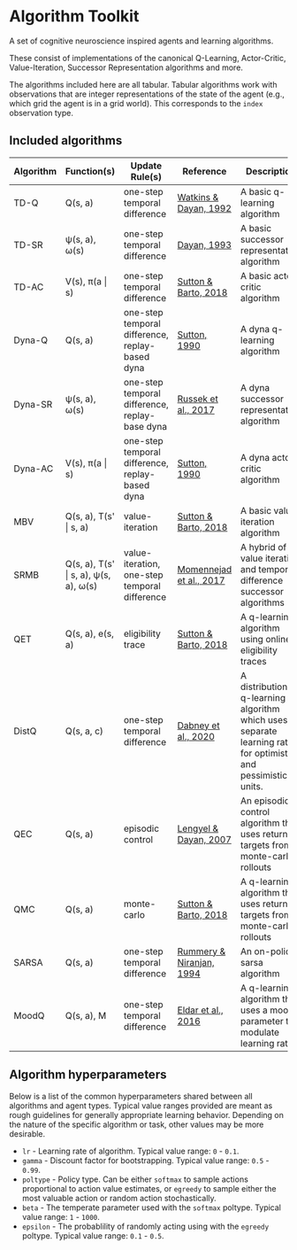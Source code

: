 # Algorithm Toolkit

A set of cognitive neuroscience inspired agents and learning algorithms.

These consist of implementations of the canonical Q-Learning, Actor-Critic, Value-Iteration, Successor Representation algorithms and more.

The algorithms included here are all tabular. Tabular algorithms work with observations that are integer representations of the state of the agent (e.g., which grid the agent is in a grid world). This corresponds to the `index` observation type. 

## Included algorithms

| Algorithm | Function(s) | Update Rule(s) | Reference | Description | Expressivity | Code Link |
| --- | --- | --- | --- | --- | --- | --- |
| TD-Q | Q(s, a) | one-step temporal difference | [Watkins & Dayan, 1992](https://link.springer.com/article/10.1007/BF00992698) | A basic q-learning algorithm | Tabular | [Code](./td_agents.py) |
| TD-SR | ψ(s, a), ω(s) | one-step temporal difference | [Dayan, 1993](https://ieeexplore.ieee.org/abstract/document/6795455) | A basic successor representation algorithm | Tabular | [Code](./td_agents.py) |
| TD-AC | V(s), π(a \| s) | one-step temporal difference | [Sutton & Barto, 2018](http://incompleteideas.net/book/the-book-2nd.html) | A basic actor-critic algorithm | Tabular | [Code](./td_agents.py) |
| Dyna-Q | Q(s, a) | one-step temporal difference, replay-based dyna | [Sutton, 1990](https://www.sciencedirect.com/science/article/pii/B9781558601413500304) | A dyna q-learning algorithm | Tabular | [Code](./dyna_agents.py) |
| Dyna-SR | ψ(s, a), ω(s) | one-step temporal difference, replay-base dyna | [Russek et al., 2017](https://journals.plos.org/ploscompbiol/article?id=10.1371/journal.pcbi.1005768) | A dyna successor representation algorithm | Tabular | [Code](./dyna_agents.py) |
| Dyna-AC | V(s), π(a \| s) | one-step temporal difference, replay-based dyna | [Sutton, 1990](https://www.sciencedirect.com/science/article/pii/B9781558601413500304) | A dyna actor-critic algorithm | Tabular | [Code](./dyna_agents.py) |
| MBV | Q(s, a), T(s' \| s, a) | value-iteration | [Sutton & Barto, 2018](http://incompleteideas.net/book/the-book-2nd.html) | A basic value iteration algorithm | Tabular | [Code](./mb_agents.py) |
| SRMB | Q(s, a), T(s' \| s, a), ψ(s, a), ω(s) | value-iteration, one-step temporal difference | [Momennejad et al., 2017](https://www.nature.com/articles/s41562-017-0180-8) | A hybrid of value iteration and temporal-difference successor algorithms | Tabular | [Code](./mb_agents.py) |
| QET | Q(s, a), e(s, a) | eligibility trace | [Sutton & Barto, 2018](http://incompleteideas.net/book/the-book-2nd.html) | A q-learning algorithm using online eligibility traces | Tabular | [Code](./td_agents.py) |
| DistQ | Q(s, a, c) | one-step temporal difference | [Dabney et al., 2020](https://www.nature.com/articles/s41586-019-1924-6) | A distributional q-learning algorithm which uses separate learning rates for optimistic and pessimistic units. | Tabular | [Code](./dist_agents.py) |
| QEC | Q(s, a) | episodic control | [Lengyel & Dayan, 2007](https://proceedings.neurips.cc/paper/2007/hash/1f4477bad7af3616c1f933a02bfabe4e-Abstract.html) | An episodic control algorithm that uses return targets from monte-carlo rollouts | Tabular | [Code](./mc_agents.py) |
| QMC | Q(s, a) | monte-carlo | [Sutton & Barto, 2018](http://incompleteideas.net/book/the-book-2nd.html) | A q-learning algorithm that uses return targets from monte-carlo rollouts | Tabular | [Code](./mc_agents.py) |
| SARSA | Q(s, a) | one-step temporal difference | [Rummery & Niranjan, 1994](https://citeseerx.ist.psu.edu/document?repid=rep1&type=pdf&doi=7a09464f26e18a25a948baaa736270bfb84b5e12) | An on-policy sarsa algorithm | Tabular | [Code](./td_agents.py) |
| MoodQ | Q(s, a), M | one-step temporal difference | [Eldar et al., 2016](https://www.sciencedirect.com/science/article/pii/S1364661315001746) | A q-learning algorithm that uses a mood parameter to modulate learning rates | Tabular | [Code](./td_agents.py) |

## Algorithm hyperparameters

Below is a list of the common hyperparameters shared between all algorithms and agent types. Typical value ranges provided are meant as rough guidelines for generally appropriate learning behavior. Depending on the nature of the specific algorithm or task, other values may be more desirable.

* `lr` - Learning rate of algorithm. Typical value range: `0` - `0.1`.
* `gamma` - Discount factor for bootstrapping. Typical value range: `0.5` - `0.99`.
* `poltype` - Policy type. Can be either `softmax` to sample actions proportional to action value estimates, or `egreedy` to sample either the most valuable action or random action stochastically.
* `beta` - The temperate parameter used with the `softmax` poltype. Typical value range: `1` - `1000`.
* `epsilon` - The probablility of randomly acting using with the `egreedy` poltype. Typical value range: `0.1` - `0.5`.
